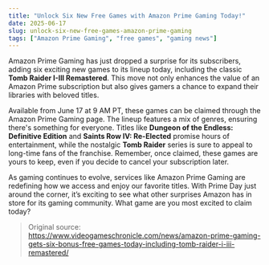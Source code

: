 ```yaml
---
title: "Unlock Six New Free Games with Amazon Prime Gaming Today!"
date: 2025-06-17
slug: unlock-six-new-free-games-amazon-prime-gaming
tags: ["Amazon Prime Gaming", "free games", "gaming news"]
---
```


Amazon Prime Gaming has just dropped a surprise for its subscribers, adding six exciting new games to its lineup today, including the classic **Tomb Raider I-III Remastered**. This move not only enhances the value of an Amazon Prime subscription but also gives gamers a chance to expand their libraries with beloved titles.

Available from June 17 at 9 AM PT, these games can be claimed through the Amazon Prime Gaming page. The lineup features a mix of genres, ensuring there's something for everyone. Titles like **Dungeon of the Endless: Definitive Edition** and **Saints Row IV: Re-Elected** promise hours of entertainment, while the nostalgic **Tomb Raider** series is sure to appeal to long-time fans of the franchise. Remember, once claimed, these games are yours to keep, even if you decide to cancel your subscription later.

As gaming continues to evolve, services like Amazon Prime Gaming are redefining how we access and enjoy our favorite titles. With Prime Day just around the corner, it’s exciting to see what other surprises Amazon has in store for its gaming community. What game are you most excited to claim today?

> Original source: https://www.videogameschronicle.com/news/amazon-prime-gaming-gets-six-bonus-free-games-today-including-tomb-raider-i-iii-remastered/